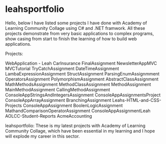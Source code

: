 # leahsportfolio
Hello, below I have listed some projects I have done with Academy of Learning Community Collage using C# and .NET framwork. All these projects demonstrate from very basic applications to complex programs, show casing from start to finish the learning of how to build web applications.

Projects:

WebApplication - Leah 
CarInsurance
FinalAssignment
NewsletterAppMVC
MVCTutorial
TryCatchAssignment
DateTimeAssignment
LambaExpressionAssignment
StructAssignment
ParsingEnumAssignmment
OperatorsAssignment
PolymorphismAssignment
AbstractClassAssignment
MathMethodsAssignment
MethodClassAssignment
MethodAssignment
MainMethodAssignment
CallingMethodAssignment
ConsoleAppStringsAndIntegersAssignment
ConsoleAppAssignmentsProject
ConsoleAppArrayAssignment
BranchingAssignment
Leahs-HTML-and-CSS-Projects
ConsoleAppAssignment
BoolenLogicAssignment
MathandComparisonOperatorAssignment
ConsoleAppAssignmentLeah
AOLCC-Student-Reports
AcmeAccounting

leahsportfolio:
These is my latest projects with Academy of Learning Community Collage, which have been essential in my learning and I hope will explode my career in this sector.
